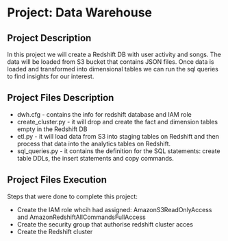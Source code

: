 # Project: Data Warehouse

## Project Description
In this project we will create a Redshift DB with user activity and songs. The data will be loaded from S3 bucket that contains JSON files.
Once data is loaded and transformed into dimensional tables we can run the sql queries to find insights for our interest.

## Project Files Description

- dwh.cfg - contains the info for redshift database and IAM role 
- create_cluster.py - it will drop and create the fact and dimension tables empty in the Redshift DB
- etl.py - it will load data from S3 into staging tables on Redshift and then process that data into the analytics tables on Redshift.
- sql_queries.py - it contains the definition for the SQL statements: create table DDLs, the insert statements and copy commands.


## Project Files Execution

Steps that were done to complete this project:
- Create the IAM role whcih had assigned: AmazonS3ReadOnlyAccess and AmazonRedshiftAllCommandsFullAccess
- Create the security group that authorise redshift cluster acces
- Create the Redshift cluster

